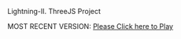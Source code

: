 Lightning-II. ThreeJS Project

MOST RECENT VERSION: [Please Click here to Play](https://rawcdn.githack.com/alperenbutun/jets-online/8b66b65/index.html)
